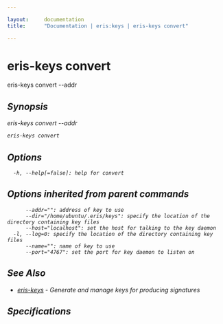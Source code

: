 ```yaml
---

layout:     documentation
title:      "Documentation | eris:keys | eris-keys convert"

---
```


# eris-keys convert

eris-keys convert --addr <address>

## Synopsis

eris-keys convert --addr <address>

```bash
eris-keys convert
```

## Options

```
  -h, --help[=false]: help for convert
```

## Options inherited from parent commands

```
      --addr="": address of key to use
      --dir="/home/ubuntu/.eris/keys": specify the location of the directory containing key files
      --host="localhost": set the host for talking to the key daemon
  -l, --log=0: specify the location of the directory containing key files
      --name="": name of key to use
      --port="4767": set the port for key daemon to listen on
```

## See Also

* [eris-keys](https://docs.erisindustries.com/documentation/eris-keys/0.11.1/eris-keys/)	 - Generate and manage keys for producing signatures

## Specifications


